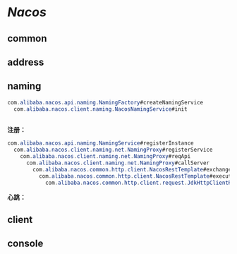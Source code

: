 # $Nacos$

## common

## address

## naming

```java
com.alibaba.nacos.api.naming.NamingFactory#createNamingService
  com.alibaba.nacos.client.naming.NacosNamingService#init
  
```



**注册：**

```java
com.alibaba.nacos.api.naming.NamingService#registerInstance
  com.alibaba.nacos.client.naming.net.NamingProxy#registerService
    com.alibaba.nacos.client.naming.net.NamingProxy#reqApi
      com.alibaba.nacos.client.naming.net.NamingProxy#callServer
        com.alibaba.nacos.common.http.client.NacosRestTemplate#exchangeForm
          com.alibaba.nacos.common.http.client.NacosRestTemplate#execute
            com.alibaba.nacos.common.http.client.request.JdkHttpClientRequest#execute
```

**心跳：**



## client

## console

